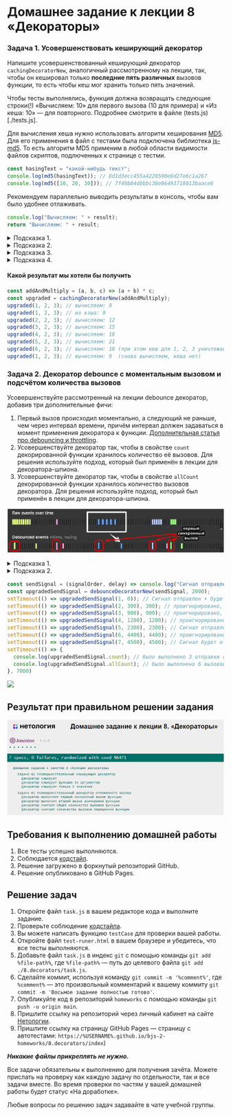 # Домашнее задание к лекции 8 «Декораторы»

### Задача 1. Усовершенствовать кеширующий декоратор

Напишите усовершенствованный кеширующий декоратор `cachingDecoratorNew`, аналогичный рассмотренному на лекции, так, чтобы он кешировал только **последние пять различных** вызовов функции, то есть чтобы кеш мог хранить только пять значений.

Чтобы тесты выполнялись, функция должна возвращать следующие строки(!) «Вычисляем: 10» для первого вызова (10 для примера) и «Из кеша: 10» — для повторного. Подробнее смотрите в файле (tests.js)[./tests.js].

Для вычисления хеша нужно использовать алгоритм хеширования [MD5](https://ru.wikipedia.org/wiki/MD5). Для его применения в файл с тестами была подключена библиотека [js-md5](https://github.com/emn178/js-md5). То есть алгоритм MD5 применим в любой области видимости файлов скриптов, подлюченных к странице с тестми.

```js
const hasingText = "какой-нибудь текст";
console.log(md5(hasingText)); // 8d1d3ecc455a4220590e6d27e6c1a267
console.log(md5([10, 20, 30])); // 7f49b84d0bbc38e96493718013baace6
```

Рекомендуем параллельно выводить результаты в консоль, чтобы вам было удобнее отлаживать.

```js
console.log("Вычисляем: " + result);
return "Вычисляем: " + result;
```

<details> 
  <summary>Подсказка 1.</summary>
  Хеш (однозначное соответствие «аргументы => строка») удобно реализовать через `hash = md5(args)`.

Кеш можно сделать массивом объектов. Например:

```js
cache = [
  { hash: "7f49b84d0bbc38e96493718013baace6", value: 60 },
  { hash: "36d9d8df7a0a21c339bf74e2a30d68bd", value: 6 },
  { hash: "fd526d0a3bfd3ebdc1fc0f998d241da6", value: 791 },
];
```

</details>

<details> 
  <summary>Подсказка 2.</summary>
  
  Тогда при каждом запуске (внутри `wrapper`) вам следует проверять, есть ли `hash` для данных аргументов в кеше.
  
  Это можно сделать методом find. `const objectInCache = cache.find((item) => тут нужно подумать)`
</details>

<details> 
  <summary>Подсказка 3.</summary>
  Если элемента в кеше нет (!objectInCache), проще всего добавить новый объект в кеш и, если объектов стало больше, чем 5, удалить первый с начала.
  
  Это можно сделать методом shift() массива.

</details>

<details> 
  <summary>Подсказка 4.</summary>
  Этот код мог бы служить базой для решения, но всё равно остаётся место для раздумий:
  
  ```js
  function cachingDecoratorNew(func) {
  let cache = [];

  function wrapper(...args) {
      const hash = ???; // получаем правильный хеш c помощью функции md5
      let objectInCache = cache.find((item) => ???); // ищем элемент, хеш которого равен нашему хешу
      if (objectInCache) { // если элемент найден
          console.log("Из кэша: " + ???); // индекс нам известен, по индексу в массиве лежит объект, как получить нужное значение?
          return "Из кэша: " + ???;
      }

      let result = func(...args); // в кеше результата нет — придётся считать
      cache.push(???) ; // добавляем элемент с правильной структурой
      if (cache.length > 5) { 
        ??? // если слишком много элементов в кеше, надо удалить самый старый (первый) 
      }
      console.log("Вычисляем: " + result);
      return "Вычисляем: " + result;  
  }
  return wrapper;
}

  ```
  
</details>


#### Какой результат мы хотели бы получить

```javascript
const addAndMultiply = (a, b, c) => (a + b) * c;
const upgraded = cachingDecoratorNew(addAndMultiply);
upgraded(1, 2, 3); // вычисляем: 9
upgraded(1, 2, 3); // из кэша: 9
upgraded(2, 2, 3); // вычисляем: 12
upgraded(3, 2, 3); // вычисляем: 15
upgraded(4, 2, 3); // вычисляем: 18
upgraded(5, 2, 3); // вычисляем: 21
upgraded(6, 2, 3); // вычисляем: 18 (при этом кеш для 1, 2, 3 уничтожается)
upgraded(1, 2, 3); // вычисляем: 9  (снова вычисляем, кеша нет)
```

### Задача 2. Декоратор debounce с моментальным вызовом и подсчётом количества вызовов

Усовершенствуйте рассмотренный на лекции debounce декоратор, добавив три дополнительные фичи:

1. Первый вызов происходил моментально, а следующий не раньше, чем через интервал времени, причём интервал должен задаваться в момент применения декоратора к функции. [Дополнительная статья про debouncing и throttling](https://techrocks.ru/2021/05/31/throttling-and-debouncing-explained/).
2. Усовершенствуйте декоратор так, чтобы в свойстве `count` декорированной функции хранилось количество её вызовов. Для решения используйте подход, который был применён в лекции для декоратора-шпиона. 
3. Усовершенствуйте декоратор так, чтобы в свойстве `allCount` декорированной функции хранилось количество вызовов декоратора. Для решения используйте подход, который был применён в лекции для декоратора-шпиона. 

![графическое представление](../assets/img/9zZGdlJbxM.png)

<details> 
  <summary>Подсказка 1.</summary>
  Для ориентира при первом запуске можно опираться на идентификатор тайм-аута. При первом вызове в идентификаторе ничего не будет.
</details>

<details> 
  <summary>Подсказка 2.</summary>
  Добавьте к обёртке wrapper новое свойства `count` и `allCount`, в котором храните количество вызовов переданной функции и результата декоратора соответсвенно.
</details>

```javascript
const sendSignal = (signalOrder, delay) => console.log("Сигнал отправлен", signalOrder, delay);
const upgradedSendSignal = debounceDecoratorNew(sendSignal, 2000);
setTimeout(() => upgradedSendSignal(1, 0)); // Сигнал отправлен + будет запланирован асинхронный запуск, который будет проигнорирован, так как следующий сигнал отменит предыдущий (300 - 0 < 2000)
setTimeout(() => upgradedSendSignal(2, 300), 300); // проигнорировано, так как следующий сигнал отменит предыдущий (900 - 300 < 2000)
setTimeout(() => upgradedSendSignal(3, 900), 900); // проигнорировано, так как следующий сигнал отменит предыдущий (1200 - 900 < 2000)
setTimeout(() => upgradedSendSignal(4, 1200), 1200); // проигнорировано, так как следующий сигнал отменит предыдущий (2300 - 1200 < 2000)
setTimeout(() => upgradedSendSignal(5, 2300), 2300); // Сигнал отправлен, так как следующий вызов не успеет отменить текущий: 4400-2300=2100 (2100 > 2000)
setTimeout(() => upgradedSendSignal(6, 4400), 4400); // проигнорировано, так как следующий сигнал отменит предыдущий (4500 - 4400 < 2000)
setTimeout(() => upgradedSendSignal(7, 4500), 4500); // Сигнал будет отправлен, так как последний вызов debounce декоратора (спустя 4500 + 2000 = 6500) 6,5с
setTimeout(() => {
  console.log(upgradedSendSignal.count); // было выполнено 3 отправки сигнала
  console.log(upgradedSendSignal.allCount); // было выполнено 6 вызовов декорированной функции
}, 7000)
```
![](https://sun9-east.userapi.com/sun9-44/s/v1/ig2/7KfGj0KiLx3jzhc0fWqseaw_wYXKVbX_9Ym7tkwkkFX5IKdpLzHIgNw4r-0tPrBWxqF3jz8p5QnvGaoycOCYbZRM.jpg?size=383x228&quality=96&type=album)

## Результат при правильном решении задания
![графическое представление](../Jasmine/results/sucessed_tasks_8.png)

## Требования к выполнению домашней работы

1. Все тесты успешно выполняются.
2. Соблюдается [кодстайл](https://github.com/netology-code/codestyle/tree/master/js#%D0%BF%D1%80%D0%B0%D0%B2%D0%B8%D0%BB%D0%B0-%D0%BE%D1%84%D0%BE%D1%80%D0%BC%D0%BB%D0%B5%D0%BD%D0%B8%D1%8F-javascript-%D0%BA%D0%BE%D0%B4%D0%B0).
3. Решение загружено в форкнутый репозиторий GitHub.
4. Решение опубликовано в GitHub Pages.

## Решение задач
1. Откройте файл `task.js` в вашем редакторе кода и выполните задание. <br>
2. Проверьте соблюдение [кодстайла](https://github.com/netology-code/codestyle/tree/master/js#%D0%BF%D1%80%D0%B0%D0%B2%D0%B8%D0%BB%D0%B0-%D0%BE%D1%84%D0%BE%D1%80%D0%BC%D0%BB%D0%B5%D0%BD%D0%B8%D1%8F-javascript-%D0%BA%D0%BE%D0%B4%D0%B0).
3. Вы можете написать функцию `testCase` для проверки вашей работы. <br>
4. Откройте файл `test-runer.html` в вашем браузере и убедитесь, что все тесты выполняются. <br>
5. Добавьте файл `task.js` в индекс `git` с помощью команды `git add %file-path%`, где `%file-path%` — путь до целевого файла `git add ./8.decorators/task.js`. <br>
6. Сделайте коммит, используя команду `git commit -m '%comment%'`, где `%comment%` — это произвольный комментарий к вашему коммиту `git commit -m 'Восьмое задание полностью готово'`. <br>
7. Опубликуйте код в репозиторий `homeworks` с помощью команды `git push -u origin main`.<br>
8. Пришлите ссылку на репозиторий через личный кабинет на сайте [Нетологии](https://netology.ru/).<br>
9. Пришлите ссылку на страницу GitHub Pages — страницу с автотестами: `https://%USERNAME%.github.io/bjs-2-homeworks/8.decorators/index`)

**_Никакие файлы прикреплять не нужно._**

Все задачи обязательны к выполнению для получения зачёта. Можете прислать на проверку как каждую задачу по отдельности, так и все задачи вместе. Во время проверки по частям у вашей домашней работы будет статус «На доработке».

Любые вопросы по решению задач задавайте в чате учебной группы.
